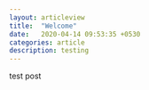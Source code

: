 ```yaml
---
layout: articleview
title:  "Welcome"
date:   2020-04-14 09:53:35 +0530
categories: article
description: testing
---
```

test post